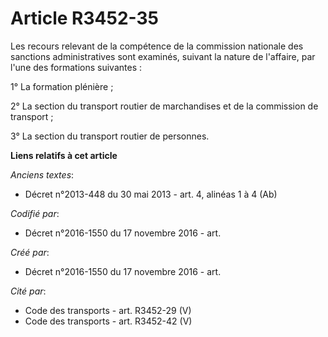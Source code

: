 # Article R3452-35

Les recours relevant de la compétence de la commission nationale des sanctions administratives sont examinés, suivant la
nature de l'affaire, par l'une des formations suivantes :

1° La formation plénière ;

2° La section du transport routier de marchandises et de la commission de transport ;

3° La section du transport routier de personnes.

**Liens relatifs à cet article**

_Anciens textes_:

  - Décret n°2013-448 du 30 mai 2013 - art. 4, alinéas 1 à 4  (Ab)

_Codifié par_:

  - Décret n°2016-1550 du 17 novembre 2016 - art.

_Créé par_:

  - Décret n°2016-1550 du 17 novembre 2016 - art.

_Cité par_:

  - Code des transports - art. R3452-29 (V)
  - Code des transports - art. R3452-42 (V)
